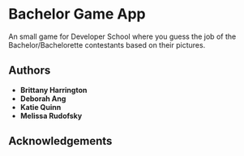 # Bachelor Game App
An small game for Developer School where you guess the job of the Bachelor/Bachelorette contestants based on their pictures. 
## Authors
* **Brittany Harrington**
* **Deborah Ang**
* **Katie Quinn**
* **Melissa Rudofsky**
## Acknowledgements